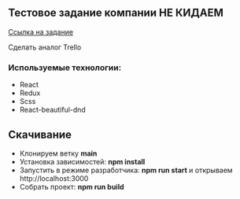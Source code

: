 ## Тестовое задание компании НЕ КИДАЕМ
[Ссылка на задание](https://docs.google.com/document/d/1bPt_u2boQHeQSxjT3onPvn6OQdwDI3VKTqjImRK9dzM/edit)

Сделать аналог Trello

### Используемые технологии:
- React
- Redux
- Scss
- React-beautiful-dnd




## Скачивание
- Клонируем ветку __main__
- Установка зависимостей: __npm install__
-  Запустить в режиме разработчика: __npm run start__ и открываем  http://localhost:3000
- Собрать проект: __npm run build__
